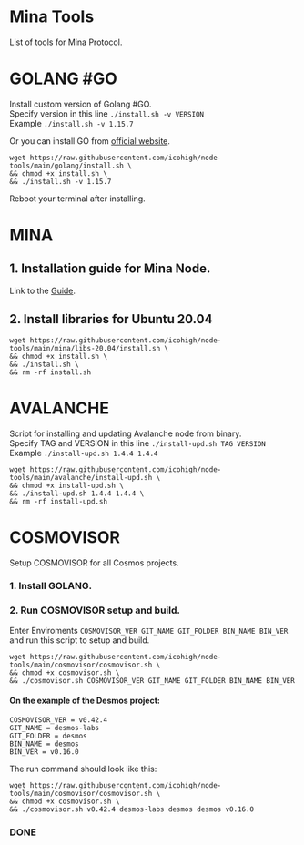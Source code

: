 # Mina Tools
List of tools for Mina Protocol.

# GOLANG #GO
Install custom version of Golang #GO.  
Specify version in this line `./install.sh -v VERSION`  
Example `./install.sh -v 1.15.7`    

Or you can install GO from [official website](https://golang.org/doc/install).
```
wget https://raw.githubusercontent.com/icohigh/node-tools/main/golang/install.sh \
&& chmod +x install.sh \
&& ./install.sh -v 1.15.7
```
Reboot your terminal after installing.

# MINA
## 1. Installation guide for Mina Node. 
Link to the [Guide](https://icohigh.gitbook.io/mina-node-testnet/).  

## 2. Install libraries for Ubuntu 20.04

```
wget https://raw.githubusercontent.com/icohigh/node-tools/main/mina/libs-20.04/install.sh \
&& chmod +x install.sh \
&& ./install.sh \
&& rm -rf install.sh
```

# AVALANCHE
Script for installing and updating Avalanche node from binary.  
Specify TAG and VERSION in this line `./install-upd.sh TAG VERSION`  
Example `./install-upd.sh 1.4.4 1.4.4`  
```
wget https://raw.githubusercontent.com/icohigh/node-tools/main/avalanche/install-upd.sh \
&& chmod +x install-upd.sh \
&& ./install-upd.sh 1.4.4 1.4.4 \
&& rm -rf install-upd.sh
```

# COSMOVISOR
Setup COSMOVISOR for all Cosmos projects.  

### 1. Install GOLANG.

### 2. Run COSMOVISOR setup and build.
Enter Enviroments `COSMOVISOR_VER GIT_NAME GIT_FOLDER BIN_NAME BIN_VER` and run this script to setup and build.  
```
wget https://raw.githubusercontent.com/icohigh/node-tools/main/cosmovisor/cosmovisor.sh \
&& chmod +x cosmovisor.sh \
&& ./cosmovisor.sh COSMOVISOR_VER GIT_NAME GIT_FOLDER BIN_NAME BIN_VER
```
#### On the example of the Desmos project:
`COSMOVISOR_VER = v0.42.4`  
`GIT_NAME = desmos-labs`  
`GIT_FOLDER = desmos`  
`BIN_NAME = desmos`  
`BIN_VER = v0.16.0`

The run command should look like this:  
```
wget https://raw.githubusercontent.com/icohigh/node-tools/main/cosmovisor/cosmovisor.sh \
&& chmod +x cosmovisor.sh \
&& ./cosmovisor.sh v0.42.4 desmos-labs desmos desmos v0.16.0
```
### DONE
